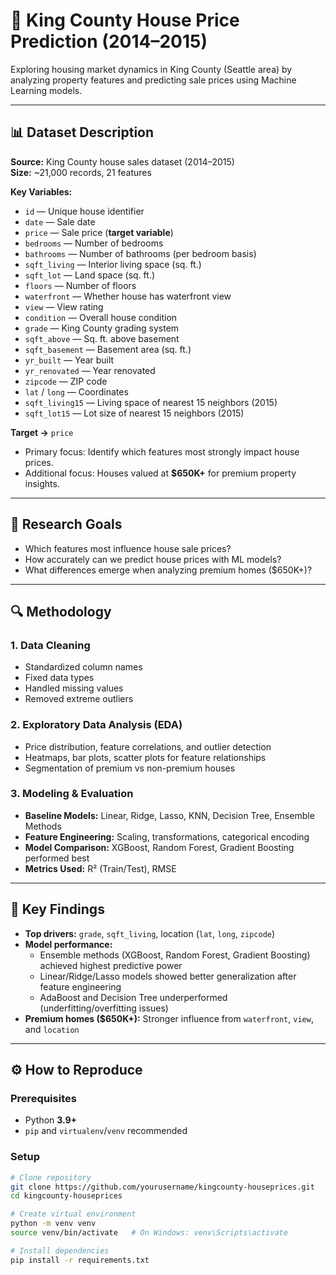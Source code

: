 # 🏡 King County House Price Prediction (2014–2015)

Exploring housing market dynamics in King County (Seattle area) by analyzing property features and predicting sale prices using Machine Learning models.  

---

## 📊 Dataset Description
**Source:** King County house sales dataset (2014–2015)  
**Size:** ~21,000 records, 21 features  

**Key Variables:**
- `id` — Unique house identifier  
- `date` — Sale date  
- `price` — Sale price (**target variable**)  
- `bedrooms` — Number of bedrooms  
- `bathrooms` — Number of bathrooms (per bedroom basis)  
- `sqft_living` — Interior living space (sq. ft.)  
- `sqft_lot` — Land space (sq. ft.)  
- `floors` — Number of floors  
- `waterfront` — Whether house has waterfront view  
- `view` — View rating  
- `condition` — Overall house condition  
- `grade` — King County grading system  
- `sqft_above` — Sq. ft. above basement  
- `sqft_basement` — Basement area (sq. ft.)  
- `yr_built` — Year built  
- `yr_renovated` — Year renovated  
- `zipcode` — ZIP code  
- `lat` / `long` — Coordinates  
- `sqft_living15` — Living space of nearest 15 neighbors (2015)  
- `sqft_lot15` — Lot size of nearest 15 neighbors (2015)  

**Target →** `price`  
- Primary focus: Identify which features most strongly impact house prices.  
- Additional focus: Houses valued at **$650K+** for premium property insights.  

---

## 🎯 Research Goals
- Which features most influence house sale prices?  
- How accurately can we predict house prices with ML models?  
- What differences emerge when analyzing premium homes ($650K+)?  

---

## 🔍 Methodology

### 1. Data Cleaning
- Standardized column names  
- Fixed data types  
- Handled missing values  
- Removed extreme outliers  

### 2. Exploratory Data Analysis (EDA)
- Price distribution, feature correlations, and outlier detection  
- Heatmaps, bar plots, scatter plots for feature relationships  
- Segmentation of premium vs non-premium houses  

### 3. Modeling & Evaluation
- **Baseline Models:** Linear, Ridge, Lasso, KNN, Decision Tree, Ensemble Methods  
- **Feature Engineering:** Scaling, transformations, categorical encoding  
- **Model Comparison:** XGBoost, Random Forest, Gradient Boosting performed best  
- **Metrics Used:** R² (Train/Test), RMSE  

---

## 📌 Key Findings
- **Top drivers:** `grade`, `sqft_living`, location (`lat`, `long`, `zipcode`)  
- **Model performance:**
  - Ensemble methods (XGBoost, Random Forest, Gradient Boosting) achieved highest predictive power  
  - Linear/Ridge/Lasso models showed better generalization after feature engineering  
  - AdaBoost and Decision Tree underperformed (underfitting/overfitting issues)  
- **Premium homes ($650K+):** Stronger influence from `waterfront`, `view`, and `location`  

---

## ⚙️ How to Reproduce

### Prerequisites
- Python **3.9+**  
- `pip` and `virtualenv`/`venv` recommended  


### Setup
```bash
# Clone repository
git clone https://github.com/yourusername/kingcounty-houseprices.git
cd kingcounty-houseprices

# Create virtual environment
python -m venv venv
source venv/bin/activate   # On Windows: venv\Scripts\activate

# Install dependencies
pip install -r requirements.txt



